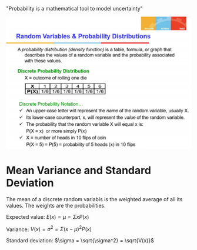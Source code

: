 "Probability is a mathematical tool to model uncertainty"

![](img/L5/Annotation%202020-08-28%20102623.png)

# Mean Variance and Standard Deviation

The mean of a discrete random variabls is the weighted average of all its values. The weights are the probabilities.

Expected value: $E(x) = \mu = \Sigma x P(x)$

Variance: $V(x) = \sigma^2 = \Sigma (x-\mu)^2 P(x)$

Standard deviation: $\sigma = \sqrt{\sigma^2} = \sqrt{V(x)}$
